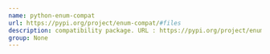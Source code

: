 ```yaml
---
name: python-enum-compat
url: https://pypi.org/project/enum-compat/#files
description: compatibility package. URL : https://pypi.org/project/enum-compat/#files Groups : None
group: None
---
```


